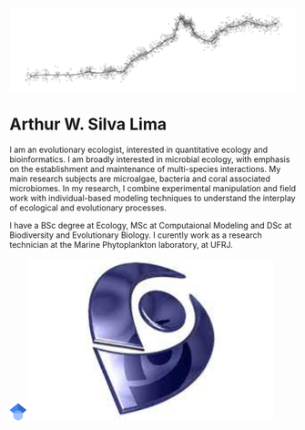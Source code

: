 <img src="Pictures/DoisIrmaos.png" alt="hi" class="inline"/>

# Arthur W. Silva Lima

I am an evolutionary ecologist, interested in quantitative ecology and bioinformatics. I am broadly interested in microbial ecology, with emphasis on the establishment and maintenance of multi-species interactions. My main research subjects are microalgae, bacteria and coral associated microbiomes. In my research, I combine experimental manipulation
and field work with individual-based modeling techniques to understand the interplay of ecological and evolutionary processes.

I have a BSc degree at Ecology, MSc at Computaional Modeling and DSc at Biodiversity and Evolutionary Biology. I curently work as a research technician at the Marine Phytoplankton laboratory, at UFRJ. 

[<img src="Pictures/Google.png" width="30"/>](https://scholar.google.com/citations?user=IRempwYAAAAJ&hl=pt-BR)
[<img src="Pictures/lattes.jpeg" width="430"/>](http://lattes.cnpq.br/0748728586772601)
